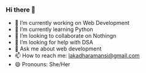 ### Hi there 👋

- 🔭 I’m currently working on Web Development
- 🌱 I’m currently learning Python
- 👯 I’m looking to collaborate on Nothingn
- 🤔 I’m looking for help with DSA
- 💬 Ask me about web development 
- 📫 How to reach me: lakadharamansi@gmail.com
- 😄 Pronouns: She/Her
